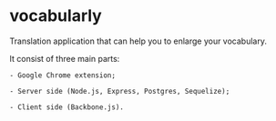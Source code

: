 vocabularly
===========

Translation application that can help you to enlarge your vocabulary.

It consist of three main parts:

	- Google Chrome extension;

	- Server side (Node.js, Express, Postgres, Sequelize);

	- Client side (Backbone.js).